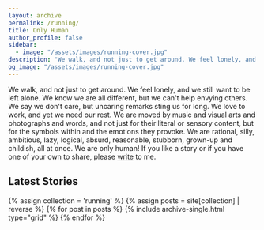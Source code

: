 ```yaml
---
layout: archive
permalink: /running/
title: Only Human
author_profile: false
sidebar:
  - image: "/assets/images/running-cover.jpg"
description: "We walk, and not just to get around. We feel lonely, and we still want to be left alone. We know we are all different, but we can't help envying others. We say we don't care, but uncaring remarks sting us for long. We love to work, and yet we need our rest. We are moved by music and visual arts and photographs and words, and not just for their literal or sensory content, but for the symbols within and the emotions they provoke. We are rational, silly, ambitious, lazy, logical, absurd, reasonable, stubborn, grown-up and childish, all at once. We are only human!"
og_image: "/assets/images/running-cover.jpg"
---
```

We walk, and not just to get around. We feel lonely, and we still want to be left alone. We know we are all different, but we can't help envying others. We say we don't care, but uncaring remarks sting us for long. We love to work, and yet we need our rest. We are moved by music and visual arts and photographs and words, and not just for their literal or sensory content, but for the symbols within and the emotions they provoke. We are rational, silly, ambitious, lazy, logical, absurd, reasonable, stubborn, grown-up and childish, all at once. We are only human! If you like a story or if you have one of your own to share, please [write](mailto:letters@aravindiyer.com) to me.

## Latest Stories

<div class="grid__wrapper">
  {% assign collection = 'running' %}
  {% assign posts = site[collection] | reverse %}
  {% for post in posts %}
    {% include archive-single.html type="grid" %}
  {% endfor %}
</div>
